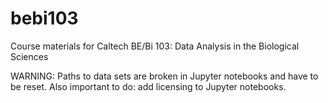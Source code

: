 bebi103
=======

Course materials for Caltech BE/Bi 103: Data Analysis in the Biological Sciences

WARNING: Paths to data sets are broken in Jupyter notebooks and have to be reset. Also important to do: add licensing to Jupyter notebooks.
